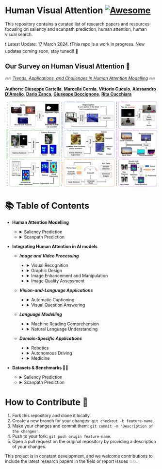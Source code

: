 # Human Visual Attention [![Awesome](https://awesome.re/badge.svg)](https://awesome.re)
This repository contains a curated list of research papers and resources focusing on saliency and scanpath prediction, human attention, human visual search.


❗ Latest Update: 17 March 2024.
❗This repo is a work in progress. New updates coming soon, stay tuned!! :construction:

## Our Survey on Human Visual Attention 👀

🔥🔥 [*Trends, Applications, and Challenges in Human Attention Modelling*](http://arxiv.org/abs/2402.18673) 🔥🔥\
\
**Authors:** 
[**Giuseppe Cartella**](https://scholar.google.com/citations?hl=en&user=0sJ4VCcAAAAJ),
[**Marcella Cornia**](https://scholar.google.com/citations?user=DzgmSJEAAAAJ&hl=it&oi=ao),
[**Vittorio Cuculo**](https://scholar.google.com/citations?user=usEfqxoAAAAJ&hl=it&oi=ao),
[**Alessandro D'Amelio**](https://scholar.google.com/citations?user=chkawtoAAAAJ&hl=it&oi=ao),
[**Dario Zanca**](https://scholar.google.com/citations?user=KjwaSXkAAAAJ&hl=it&oi=ao),
[**Giuseppe Boccignone**](https://scholar.google.com/citations?user=LqM0uJwAAAAJ&hl=it&oi=ao),
[**Rita Cucchiara**](https://scholar.google.com/citations?user=OM3sZEoAAAAJ&hl=it&oi=ao)

<p align="center">
    <img src="figure.jpg" style="max-width:500px">
</p>

# 📚 Table of Contents
- **Human Attention Modelling**
    - <details>
        <summary>Saliency Prediction</summary>
        
        | **Year** | **Conference / Journal** | **Title** | **Authors** | **Links** |
        |:--------:|:--------------:|:----------------------------------------------------|:---------------------|:---------:|
        |   2024   |      WACV      | Learning Saliency from Fixations | *Yasser Abdelaziz Dahou Djilali et al.*    | [📜 Paper](https://arxiv.org/pdf/2311.14073.pdf) / [Code :octocat:](https://github.com/YasserdahouML/SalTR) 
        |   2023   |      CVPR      | Learning from Unique Perspectives: User-aware Saliency Modeling | *Shi Chen et al.*    | [📜 Paper](https://openaccess.thecvf.com//content/CVPR2023/papers/Chen_Learning_From_Unique_Perspectives_User-Aware_Saliency_Modeling_CVPR_2023_paper.pdf) 
        |   2023   |      CVPR      | TempSAL - Uncovering Temporal Information for Deep Saliency Prediction | *Bahar Aydemir et al.*    | [📜 Paper](https://openaccess.thecvf.com/content/CVPR2023/papers/Aydemir_TempSAL_-_Uncovering_Temporal_Information_for_Deep_Saliency_Prediction_CVPR_2023_paper.pdf) / [Code :octocat:](https://github.com/IVRL/Tempsal)
        |   2023   |      BMVC      | Clustered Saliency Prediction | *Rezvan Sherkat et al.*    | [📜 Paper](https://arxiv.org/pdf/2207.02205.pdf)
        |   2023   |      NeurIPS      | What Do Deep Saliency Models Learn about Visual Attention? | *Shi Chen et al.*    | [📜 Paper](https://arxiv.org/pdf/2310.09679.pdf) / [Code :octocat:](https://github.com/szzexpoi/saliency_analysis)
        |   2022   |      Neurocomputing      | TranSalNet: Towards perceptually relevant visual saliency prediction | *Jianxun Lou et al.*    | [📜 Paper](https://www.sciencedirect.com/science/article/pii/S0925231222004714?via%3Dihub) / [Code :octocat:](https://github.com/LJOVO/TranSalNet?tab=readme-ov-file)
      |   2020   |      CVPR      | STAViS: Spatio-Temporal AudioVisual Saliency Network | *Antigoni Tsiami et al.*    | [📜 Paper](https://arxiv.org/pdf/2001.03063.pdf) / [Code :octocat:](https://github.com/atsiami/STAViS)
      |   2020   |      CVPR      | How much time do you have? Modeling multi-duration saliency | *Camilo Fosco et al.*    | [📜 Paper](https://openaccess.thecvf.com/content_CVPR_2020/papers/Fosco_How_Much_Time_Do_You_Have_Modeling_Multi-Duration_Saliency_CVPR_2020_paper.pdf) / [Code :octocat:](https://github.com/diviz-mit/multiduration-saliency/) / [Project Page](http://multiduration-saliency.csail.mit.edu/)
      |   2018   |      IEEE Transactions on Image Processing      | Predicting Human Eye Fixations via an LSTM-based Saliency Attentive Model | *Marcella Cornia et al.*    | [📜 Paper](https://arxiv.org/pdf/1611.09571.pdf) / [Code :octocat:](https://github.com/marcellacornia/sam)
        |   2015   |      CVPR      | SALICON: Saliency in Context | *Ming Jiang et al.*    | [📜 Paper](https://openaccess.thecvf.com/content_cvpr_2015/papers/Jiang_SALICON_Saliency_in_2015_CVPR_paper.pdf) / [Project Page](http://salicon.net/)
        |   2009   |      ICCV      | Learning to Predict Where Humans Look | *Tilke Judd et al.*    | [📜 Paper](https://ieeexplore.ieee.org/stamp/stamp.jsp?tp=&arnumber=5459462)
        |   1998   |      TPAMI      | A Model of Saliency-Based Visual Attention for Rapid Scene Analysis | *Laurent Itti et al.*    | [📜 Paper](https://forums.cs.tau.ac.il/~hezy/Vision%20Seminar/koch%20attention%20pami.pdf)
    </details>
    
    - <details>
        <summary>Scanpath Prediction</summary>
    
        | **Year** | **Conference / Journal** | **Title** | **Authors** | **Links** |
        |:--------:|:--------------:|:---------:|:-----------:|:---------:|
        |   2024   |      CVPR      | Unifying Top-down and Bottom-up Scanpath Prediction Using Transformers | *Zhibo Yang et al.*    | [📜 Paper](https://arxiv.org/pdf/2303.09383.pdf) / [Code :octocat:](https://github.com/cvlab-stonybrook/HAT)
        |   2023   |      arXiv      | Contrastive Language-Image Pretrained Models are Zero-Shot Human Scanpath Predictors | *Dario Zanca et al.*    | [📜 Paper](https://arxiv.org/pdf/2305.12380.pdf) / [Code + Dataset :octocat:](https://github.com/mad-lab-fau/CapMIT1003)
        |   2023   |      CVPR      | Gazeformer: Scalable, Effective and Fast Prediction of Goal-Directed Human Attention | *Sounak Mondal et al.*    | [📜 Paper](https://arxiv.org/pdf/2303.15274.pdf) / [Code :octocat:](https://github.com/cvlab-stonybrook/Gazeformer/)
        |   2022   |      ECCV      | Target-absent Human Attention | *Zhibo Yang et al.*    | [📜 Paper](https://arxiv.org/pdf/2207.01166.pdf) / [Code :octocat:](https://github.com/cvlab-stonybrook/Target-absent-Human-Attention)
        |   2022   |      Journal of Vision      | DeepGaze III: Modeling free-viewing human scanpaths with deep learning | *Matthias Kümmerer et al.*    | [📜 Paper](https://jov.arvojournals.org/article.aspx?articleid=2778776) / [Code :octocat:](https://github.com/matthias-k/DeepGaze)
        |   2021   |      CVPR      | Predicting Human Scanpaths in Visual Question Answering | *Xianyu Chen et al.*    | [📜 Paper](https://openaccess.thecvf.com/content/CVPR2021/papers/Chen_Predicting_Human_Scanpaths_in_Visual_Question_Answering_CVPR_2021_paper.pdf) / [Code :octocat:](https://github.com/chenxy99/Scanpaths)
        |   2019   |      TPAMI      | Gravitational Laws of Focus of Attention | *Dario Zanca et al.*    | [📜 Paper](https://ieeexplore.ieee.org/abstract/document/8730418) / [Code :octocat:](https://github.com/dariozanca/G-Eymol)
        |   2015   |      Vision Research      | Saccadic model of eye movements for free-viewing condition | *Olivier Le Meur et al.*    | [📜 Paper](https://www.sciencedirect.com/science/article/pii/S0042698915000504)
    </details>

- **Integrating Human Attention in AI models**
    - ***Image and Video Processing***
        - <details>
            <summary>Visual Recognition</summary>
            
            | **Year** | **Conference / Journal** | **Title** | **Authors** | **Links** |
            |:--------:|:--------------:|:---------:|:-----------:|:---------:|
            |    2023  |    IJCV    |    Joint Learning of Visual-Audio Saliency Prediction and Sound Source Localization on Multi-face Videos    | *Minglang Qiao et al.*    | [📜 Paper](https://link.springer.com/article/10.1007/s11263-023-01950-3) / [Code :octocat:](https://github.com/MinglangQiao/MVVA-Database?tab=readme-ov-file)
            |    2022  |    ECML PKDD    |    Foveated Neural Computation    | *Matteo Tiezzi et al.*    | [📜 Paper](https://2022.ecmlpkdd.org/wp-content/uploads/2022/09/sub_620.pdf) / [Code :octocat:](https://github.com/sailab-code/foveated_neural_computation)
            |    2021  |    WACV    |    Integrating Human Gaze into Attention for Egocentric Activity Recognition    | *Kyle Min et al.*    | [📜 Paper](https://openaccess.thecvf.com/content/WACV2021/papers/Min_Integrating_Human_Gaze_Into_Attention_for_Egocentric_Activity_Recognition_WACV_2021_paper.pdf) / [Code :octocat:](https://github.com/MichiganCOG/Gaze-Attention)
            |   2019   |      CVPR      | Learning Unsupervised Video Object Segmentation through Visual Attention | *Wenguan Wang et al.*    | [📜 Paper](https://openaccess.thecvf.com/content_CVPR_2019/papers/Wang_Learning_Unsupervised_Video_Object_Segmentation_Through_Visual_Attention_CVPR_2019_paper.pdf) / [Code :octocat:](https://github.com/wenguanwang/AGS)
            |   2019   |      CVPR      | Shifting more attention to video salient object detection | *Deng-Ping Fan et al.*    | [📜 Paper](https://openaccess.thecvf.com/content_CVPR_2019/papers/Fan_Shifting_More_Attention_to_Video_Salient_Object_Detection_CVPR_2019_paper.pdf) / [Code :octocat:](https://github.com/DengPingFan/DAVSOD)
          </details>
          
        - <details>
            <summary>Graphic Design</summary>
            
            | **Year** | **Conference / Journal** | **Title** | **Authors** | **Links** |
            |:--------:|:--------------:|:---------:|:-----------:|:---------:|
            |   2020   | ACM Symposium on UIST (User Interface Software and Technology) | Predicting Visual Importance Across Graphic Design Types |      *Camilo Fosco et al.*       | [📜 Paper](https://arxiv.org/pdf/2008.02912.pdf) / [Code :octocat:](https://github.com/diviz-mit/predimportance-public)
            |   2020   | ACM MobileHCI | Understanding Visual Saliency in Mobile User Interfaces |      *Luis A. Leiva et al.*       | [📜 Paper](https://arxiv.org/pdf/2101.09176.pdf)
            |   2017   | ACM Symposium on UIST (User Interface Software and Technology) | Learning Visual Importance for Graphic Designs and Data Visualizations |      *Zoya Bylinskii et al.*       | [📜 Paper](https://arxiv.org/pdf/1708.02660.pdf) / [Code :octocat:](https://github.com/cvzoya/visimportance)
        </details>
    
        - <details>
            <summary>Image Enhancement and Manipulation</summary>
  
            | **Year** | **Conference / Journal** | **Title** | **Authors** | **Links** |
            |:--------:|:--------------:|:---------:|:-----------:|:---------:|
            |   2023   | CVPR | Realistic saliency guided image enhancement |      *S. Mahdi H. Miangoleh et al.*       | [📜 Paper](https://openaccess.thecvf.com/content/CVPR2023/papers/Miangoleh_Realistic_Saliency_Guided_Image_Enhancement_CVPR_2023_paper.pdf) / [Code :octocat:](https://github.com/compphoto/RealisticImageEnhancement) / [Project Page](https://yaksoy.github.io/realisticEditing/)
            |   2022   | CVPR | Deep saliency prior for reducing visual distraction |      *Kfir Aberman et al.*       | [📜 Paper](https://openaccess.thecvf.com/content/CVPR2022/papers/Aberman_Deep_Saliency_Prior_for_Reducing_Visual_Distraction_CVPR_2022_paper.pdf) / [Project Page](https://deep-saliency-prior.github.io/)
            |   2021   | CVPR | Saliency-guided image translation |      *Lai Jiang et al.*       | [📜 Paper](https://openaccess.thecvf.com/content/CVPR2021/papers/Jiang_Saliency-Guided_Image_Translation_CVPR_2021_paper.pdf)
            |   2017   | arXiv | Guiding human gaze with convolutional neural networks |      *Leon A. Gatys et al.*       | [📜 Paper](https://arxiv.org/pdf/1712.06492.pdf)
        </details>
        
        - <details>
            <summary>Image Quality Assessment</summary>
 
            | **Year** | **Conference / Journal** | **Title** | **Authors** | **Links** |
            |:--------:|:--------------:|:---------:|:-----------:|:---------:|
            |   2023   | CVPR | ScanDMM: A Deep Markov Model of Scanpath Prediction for 360° Images |      *Xiangjie Sui et al.*       | [📜 Paper](https://openaccess.thecvf.com/content/CVPR2023/papers/Sui_ScanDMM_A_Deep_Markov_Model_of_Scanpath_Prediction_for_360deg_CVPR_2023_paper.pdf) / [Code :octocat:](https://github.com/xiangjieSui/ScanDMM)
            |   2021   | ICCV Workshops | Saliency-Guided Transformer Network combined with Local Embedding for No-Reference Image Quality Assessment |      *Mengmeng Zhu et al.*       | [📜 Paper](https://openaccess.thecvf.com/content/ICCV2021W/AIM/papers/Zhu_Saliency-Guided_Transformer_Network_Combined_With_Local_Embedding_for_No-Reference_Image_ICCVW_2021_paper.pdf)
            |   2019   | ACMMM | SGDNet: An End-to-End Saliency-Guided Deep Neural Network for No-Reference Image Quality Assessment |      *Sheng Yang et al.*       | [📜 Paper](https://dl.acm.org/doi/pdf/10.1145/3343031.3350990) / [Code :octocat:](https://github.com/ysyscool/SGDNet)
        </details>
    - ***Vision-and-Language Applications***
        - <details>
            <summary>Automatic Captioning</summary>
 
            | **Year** | **Conference / Journal** | **Title** | **Authors** | **Links** |
            |:--------:|:--------------:|:---------:|:-----------:|:---------:|
            |   2020   | EMNLP | Generating Image Descriptions via Sequential Cross-Modal Alignment Guided by Human Gaze |      *Ece Takmaz et al.*       | [📜 Paper](https://aclanthology.org/2020.emnlp-main.377.pdf) / [Code :octocat:](https://github.com/dmg-illc/didec-seq-gen)
            |   2019   | ICCV | Human Attention in Image Captioning: Dataset and Analysis |      *Sen He et al.*       | [📜 Paper](https://openaccess.thecvf.com/content_ICCV_2019/papers/He_Human_Attention_in_Image_Captioning_Dataset_and_Analysis_ICCV_2019_paper.pdf) / [Code :octocat:](https://github.com/SenHe/Human-Attention-in-Image-Captioning)
            |   2018   | ACM TOMM | Paying More Attention to Saliency: Image Captioning with Saliency and Context Attention |      *Marcella Cornia et al.*       | [📜 Paper](https://arxiv.org/pdf/1706.08474.pdf)
            |   2017   | CVPR | Supervising Neural Attention Models for Video Captioning by Human Gaze Data |      *Youngjae Yu et al.*       | [📜 Paper](https://openaccess.thecvf.com/content_cvpr_2017/papers/Yu_Supervising_Neural_Attention_CVPR_2017_paper.pdf) / [Code :octocat:](https://github.com/yj-yu/Recurrent_Gaze_Prediction)
            |   2016   | arXiv | Seeing with Humans: Gaze-Assisted Neural Image Captioning |      *Yusuke Sugano et al.*       | [📜 Paper](https://arxiv.org/pdf/1608.05203.pdf)
            
        </details>
        
        - <details>
            <summary>Visual Question Answering</summary>
 
            | **Year** | **Conference / Journal** | **Title** | **Authors** | **Links** |
            |:--------:|:--------------:|:---------:|:-----------:|:---------:|
            |   2023   | EMNLP | GazeVQA: A Video Question Answering Dataset for Multiview Eye-Gaze Task-Oriented Collaborations |      *Muhammet Furkan Ilaslan et al.*       | [📜 Paper](https://aclanthology.org/2023.emnlp-main.648.pdf) / [Code :octocat:](https://github.com/mfurkanilaslan/GazeVQA)
            |   2023   | CVPR Workshops | Multimodal Integration of Human-Like Attention in Visual Question Answering |      *Ekta Sood et al.*       | [📜 Paper](https://openaccess.thecvf.com/content/CVPR2023W/GAZE/papers/Sood_Multimodal_Integration_of_Human-Like_Attention_in_Visual_Question_Answering_CVPRW_2023_paper.pdf) / [Project Page](https://perceptualui.org/publications/sood23_gaze/)
            |   2021   | CoNLL | VQA-MHUG: A Gaze Dataset to Study Multimodal Neural Attention in Visual Question Answering |      *Ekta Sood et al.*       | [📜 Paper](https://aclanthology.org/2021.conll-1.3.pdf) / [Dataset + Project Page](https://perceptualui.org/publications/sood21_conll/)
            |   2020   | ECCV | AiR: Attention with Reasoning Capability |      *Shi Chen et al.*       | [📜 Paper](https://www.ecva.net/papers/eccv_2020/papers_ECCV/papers/123460086.pdf) / [Code :octocat:](https://github.com/szzexpoi/AiR)
            |   2018   | AAAI | Exploring Human-like Attention Supervision in Visual Question Answering |      *Tingting Qiao et al.*       | [📜 Paper](https://arxiv.org/pdf/1709.06308.pdf) / [Code :octocat:](https://github.com/qiaott/HAN) 
            |   2016   | EMNLP | Human Attention in Visual Question Answering: Do Humans and Deep Networks Look at the Same Regions? |      *Abhishek Das et al.*       | [📜 Paper](https://aclanthology.org/D16-1092.pdf)
 
          
        </details>
    - ***Language Modelling***
        - <details>
            <summary>Machine Reading Comprehension</summary>
 
            | **Year** | **Conference / Journal** | **Title** | **Authors** | **Links** |
            |:--------:|:--------------:|:---------:|:-----------:|:---------:|
            |   2023   | ACL Workshops | Native Language Prediction from Gaze: a Reproducibility Study |      *Lina Skerath et al.*       | [📜 Paper](https://aclanthology.org/2023.acl-srw.26.pdf) / [Code :octocat:](https://github.com/linaskerath/ANLP_project)
            |   2022   | ETRA | Inferring Native and Non-Native Human Reading Comprehension and Subjective Text Difficulty from Scanpaths |      *David R. Reich et al.*       | [📜 Paper](https://dl.acm.org/doi/pdf/10.1145/3517031.3529639) / [Code :octocat:](https://github.com/aeye-lab/etra-reading-comprehension)
            |   2017   | ACL | Predicting Native Language from Gaze |      *Yevgeni Berzak et al.*       | [📜 Paper](https://aclanthology.org/P17-1050.pdf)
 
            
        </details>
        
        - <details>
            <summary>Natural Language Understanding</summary>    
 
            | **Year** | **Conference / Journal** | **Title** | **Authors** | **Links** |
            |:--------:|:--------------:|:---------:|:-----------:|:---------:|
            |   2023   | EMNLP | Pre-Trained Language Models Augmented with Synthetic Scanpaths for Natural Language Understanding |      *Shuwen Deng et al.*       | [📜 Paper](https://aclanthology.org/2023.emnlp-main.400.pdf) / [Code :octocat:](https://github.com/aeye-lab/EMNLP-SyntheticScanpaths-NLU-PretrainedLM)
            |   2023   | EACL | Synthesizing Human Gaze Feedback for Improved NLP Performance |      *Varun Khurana et al.*       | [📜 Paper](https://aclanthology.org/2023.eacl-main.139.pdf)
            |   2020   | NeurIPS | Improving Natural Language Processing Tasks with Human Gaze-Guided Neural Attention |      *Ekta Sood et al.*       | [📜 Paper](https://proceedings.neurips.cc/paper_files/paper/2020/file/460191c72f67e90150a093b4585e7eb4-Paper.pdf) / [Project Page](https://perceptualui.org/publications/sood20_neurips/)
          

            
        </details>
    - ***Domain-Specific Applications***
        - <details>
            <summary>Robotics</summary>
 
            | **Year** | **Conference / Journal** | **Title** | **Authors** | **Links** |
            |:--------:|:--------------:|:---------:|:-----------:|:---------:|
            |   2023   | IEEE RA-L | GVGNet: Gaze-Directed Visual Grounding for Learning Under-Specified Object Referring Intention |      *Kun Qian et al.*       | [📜 Paper](https://ieeexplore.ieee.org/stamp/stamp.jsp?arnumber=10202186)
            |   2022   | RSS | Gaze Complements Control Input for Goal Prediction During Assisted Teleoperation |      *Reuben M. Aronson et al.*       | [📜 Paper](https://harp.ri.cmu.edu/assets/pubs/aronson_gaze_to_goal_rss22.pdf)
            |   2019   | CoRL | Understanding Teacher Gaze Patterns for Robot Learning |      *Akanksha Saran et al.*       | [📜 Paper](https://proceedings.mlr.press/v100/saran20a/saran20a.pdf) / [Code :octocat:](https://github.com/asaran/gaze-LfD)
            |   2019   | CoRL | Nonverbal Robot Feedback for Human Teachers |      *Sandy H. Huang et al.*       | [📜 Paper](https://proceedings.mlr.press/v100/huang20a/huang20a.pdf)
 
        </details>
        
        - <details>
            <summary>Autonomous Driving</summary>
 
            | **Year** | **Conference / Journal** | **Title** | **Authors** | **Links** |
            |:--------:|:--------------:|:---------:|:-----------:|:---------:|
            |   2023   | ICCV | FBLNet: FeedBack Loop Network for Driver Attention Prediction |      *Yilong Chen et al.*       | [📜 Paper](https://openaccess.thecvf.com/content/ICCV2023/papers/Chen_FBLNet_FeedBack_Loop_Network_for_Driver_Attention_Prediction_ICCV_2023_paper.pdf)
            |   2022   | IEEE Transactions on Intelligent Transportation Systems | DADA: Driver Attention Prediction in Driving Accident Scenarios |      *Jianwu Fang et al.*       | [📜 Paper](https://arxiv.org/pdf/1912.12148.pdf) / [Code :octocat:](https://github.com/JWFangit/LOTVS-DADA)
            |   2021   | ICCV | MEDIRL: Predicting the Visual Attention of Drivers via Deep Inverse Reinforcement Learning |      *Sonia Baee et al.*       | [📜 Paper](https://openaccess.thecvf.com/content/ICCV2021/papers/Baee_MEDIRL_Predicting_the_Visual_Attention_of_Drivers_via_Maximum_Entropy_ICCV_2021_paper.pdf) / [Code :octocat:](https://github.com/soniabaee/MEDIRL-EyeCar) / [Project Page](https://soniabaee.github.io/projects/medirl-eyecar/medirl-eyecar.html)
            |   2020   | CVPR | “Looking at the right stuff” - Guided semantic-gaze for autonomous driving |      *Anwesan Pal et al.*       | [📜 Paper](https://openaccess.thecvf.com/content_CVPR_2020/papers/Pal_Looking_at_the_Right_Stuff_-_Guided_Semantic-Gaze_for_Autonomous_CVPR_2020_paper.pdf) / [Code :octocat:](https://github.com/anwesanpal/SAGENet_demo)
            |   2019   | ITSC | DADA-2000: Can Driving Accident be Predicted by Driver Attention? Analyzed by A Benchmark |      *Jianwu Fang et al.*       | [📜 Paper](https://arxiv.org/pdf/1904.12634.pdf) / [Code :octocat:](https://github.com/JWFangit/LOTVS-DADA)
            |   2018   | ACCV | Predicting Driver Attention in Critical Situations |      *Ye Xia et al.*       | [📜 Paper](https://arxiv.org/pdf/1711.06406.pdf) / [Code :octocat:](https://github.com/pascalxia/driver_attention_prediction)
            |   2018   | TPAMI | Predicting the Driver’s Focus of Attention: the DR(eye)VE Project |      *Andrea Palazzi et al.*       | [📜 Paper](https://arxiv.org/pdf/1705.03854.pdf) / [Code :octocat:](https://github.com/ndrplz/dreyeve)
 
        </details>
        
        - <details>
            <summary>Medicine</summary>
 
            | **Year** | **Conference / Journal** | **Title** | **Authors** | **Links** |
            |:--------:|:--------------:|:---------:|:-----------:|:---------:|
            |   2024   |      AAAI      | Mining Gaze for Contrastive Learning toward Computer-Assisted Diagnosis | *Zihao Zhao et al.*    | [📜 Paper](https://arxiv.org/pdf/2312.06069.pdf) / [Code :octocat:](https://github.com/zhaozh10/McGIP) 
            |   2024   | WACV | GazeGNN: A Gaze-Guided Graph Neural Network for Chest X-ray Classification |      *Bin Wang et al.*       | [📜 Paper](https://openaccess.thecvf.com/content/WACV2024/papers/Wang_GazeGNN_A_Gaze-Guided_Graph_Neural_Network_for_Chest_X-Ray_Classification_WACV_2024_paper.pdf) / [Code :octocat:](https://github.com/ukaukaaaa/GazeGNN)
            |   2023   |      WACV      | Probabilistic Integration of Object Level Annotations in Chest X-ray Classification | *Tom van Sonsbeek et al.*    | [📜 Paper](https://openaccess.thecvf.com/content/WACV2023/papers/van_Sonsbeek_Probabilistic_Integration_of_Object_Level_Annotations_in_Chest_X-Ray_Classification_WACV_2023_paper.pdf)
            |   2023   | IEEE Transactions on Medical Imaging | Eye-gaze-guided Vision Transformer for Rectifying Shortcut Learning |      *Chong Ma et al.*       | [📜 Paper](https://arxiv.org/pdf/2205.12466.pdf)
            |   2023   | Transactions on Neural Networks and Learning Systems | Rectify ViT Shortcut Learning by Visual Saliency |      *Chong Ma et al.*       | [📜 Paper](https://ieeexplore.ieee.org/document/10250856)
            |   2022   | IEEE Transactions on Medical Imaging | Follow My Eye: Using Gaze to Supervise Computer-Aided Diagnosis |      *Sheng Wang et al.*       | [📜 Paper](https://arxiv.org/pdf/2204.02976.pdf) / [Code :octocat:](https://github.com/JamesQFreeman/MICEYE)
            |   2022   | MICCAI | GazeRadar: A Gaze and Radiomics-Guided Disease Localization Framework |      *Moinak Bhattacharya et al.*       | [📜 Paper](https://bmi.stonybrookmedicine.edu/sites/default/files/A-Gaze-and-Radiomics-Guided-Disease-Localization-Framework.pdf) / [Code :octocat:](https://github.com/bmi-imaginelab/gazeradar)
            |   2022   | ECCV | RadioTransformer: A Cascaded Global-Focal Transformer for Visual Attention–guided Disease Classification |      *Moinak Bhattacharya et al.*       | [📜 Paper](https://www.ecva.net/papers/eccv_2022/papers_ECCV/papers/136810669.pdf) / [Code :octocat:](https://github.com/bmi-imaginelab/radiotransformer)
            |   2021   | Nature Scientific Data | Creation and validation of a chest X-ray dataset with eye-tracking and report dictation for AI development |      *Alexandros Karargyris  et al.*       | [📜 Paper](https://www.nature.com/articles/s41597-021-00863-5) / [Code :octocat:](https://github.com/cxr-eye-gaze/eye-gaze-dataset)
            |   2021   | BMVC | Human Attention in Fine-grained Classification |      *Yao Rong  et al.*       | [📜 Paper](https://www.bmvc2021-virtualconference.com/assets/papers/0421.pdf) / [Code :octocat:](https://github.com/yaorong0921/CUB-GHA)
            |   2018   | Journal of Medical Imaging | Modeling visual search behavior of breast radiologists using a deep convolution neural network |      *Suneeta Mall  et al.*       | [📜 Paper](https://www.ncbi.nlm.nih.gov/pmc/articles/PMC6086967/pdf/JMI-005-035502.pdf)
          
          
        </details>

- **Datasets & Benchmarks 📂📎**
    - <details>
        <summary>Saliency Prediction</summary>
        
        - [SALICON](http://salicon.net/download/) - [SALICON API](https://github.com/NUS-VIP/salicon-api)
        - [MIT1003](https://people.csail.mit.edu/tjudd/WherePeopleLook/index.html)
        
    </details>

    - <details>
        <summary>Scanpath Prediction</summary>
        
        - [COCOFreeView](https://sites.google.com/view/cocosearch/coco-freeview)
        - [COCOSearch18](https://sites.google.com/view/cocosearch/)
        
    </details>

# How to Contribute 🚀

1. Fork this repository and clone it locally.
2. Create a new branch for your changes: `git checkout -b feature-name`.
3. Make your changes and commit them: `git commit -m 'Description of the changes'`.
4. Push to your fork: `git push origin feature-name`.
5. Open a pull request on the original repository by providing a description of your changes.

This project is in constant development, and we welcome contributions to include the latest research papers in the field or report issues 💥💥.
